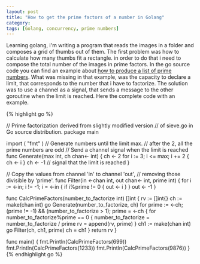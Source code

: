 ```yaml
---
layout: post
title: "How to get the prime factors of a number in Golang"
category: 
tags: [Golang, concurrency, prime numbers]
---
```


 Learning golang, i'm writing a program that reads the images in a folder and composes a grid of thumbs out of them. The first problem was how to calculate how many thumbs fit a rectangle. in order to do that i need to compose the total number of the images in prime factors. In the go source code you can find an example about [how to produce a list of prime numbers](http://play.golang.org/p/9U22NfrXeq).
 What was missing in that example, was the capacity to declare a limit, that corresponds to the number that i have to factorize. The solution was to use a channel as a signal, that sends a message to the other goroutine when the limit is reached.
 Here the complete code with an example.

{% highlight go %}

// Prime factorization derived from slightly modified version
// of sieve.go in Go source distribution.
package main

import (
    "fmt"
)
// Generate numbers until the limit max.
// after the 2, all the prime numbers are odd
// Send a channel signal when the limit is reached
func Generate(max int, ch chan<- int) {
    ch <- 2
    for i := 3; i <= max; i += 2 {
        ch <- i
    }
    ch <- -1 // signal that the limit is reached
}

// Copy the values from channel 'in' to channel 'out',
// removing those divisible by 'prime'.
func Filter(in <-chan int, out chan<- int, prime int) {
    for i := <-in; i != -1; i = <-in {
        if i%prime != 0 {
            out <- i
        }
    }
    out <- -1
}

func CalcPrimeFactors(number_to_factorize int) []int {
    rv := []int{}
    ch := make(chan int)
    go Generate(number_to_factorize, ch)
    for prime := <-ch; (prime != -1) && (number_to_factorize > 1); prime = <-ch {
        for number_to_factorize%prime == 0 {
            number_to_factorize = number_to_factorize / prime
            rv = append(rv, prime)
        }
        ch1 := make(chan int)
        go Filter(ch, ch1, prime)
        ch = ch1
    }
    return rv
}

func main() {
    fmt.Println(CalcPrimeFactors(699))
    fmt.Println(CalcPrimeFactors(1233))
    fmt.Println(CalcPrimeFactors(9876))
}
{% endhighlight go %}
